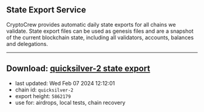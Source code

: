 ## State Export Service
CryptoCrew provides automatic daily state exports for all chains we validate. State export files can be used as genesis files and are a snapshot of the current blockchain state, including all validators, accounts, balances and delegations.

---
**Download: [quicksilver-2 state export](https://dl.ccvalidators.com/SERVICE/quicksilver/quicksilver-2_export_5862179.json)**
---

- last updated: Wed Feb 07 2024 12:12:01
- chain id: `quicksilver-2`
- export height: `5862179`
- use for: airdrops, local tests, chain recovery
